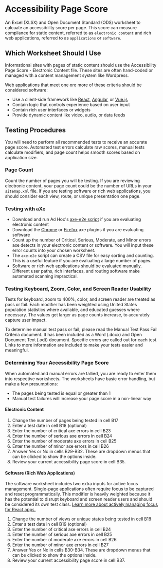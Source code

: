 # Accessibility Page Score

An Excel (XLSX) and Open Document Standard (ODS) worksheet to calcuate an accessibiilty score per page. This score can measure compliance for static content, referred to as `electronic content` and rich web applications, referred to as `applications` or `software`.

## Which Worksheet Should I Use

Informational sites with pages of static content should use the Accessibility Page Score - Electronic Content file. These sites are often hand-coded or managed with a content management system like Wordpress.

Web applications that meet one ore more of these criteria should be considered software:

* Use a client-side framework like [React](https://reactjs.org/), [Angular](https://angularjs.org/), or [Vue.js](https://vuejs.org/)
* Contain logic that controls experience based on user input
* Contain rich user interfaces or widgets
* Provide dynamic content like video, audio, or data feeds

## Testing Procedures

You will need to perform all recommended tests to receive an accurate page score. Automated test errors calculate raw scores, manual tests calculate modifiers, and page count helps smooth scores based on application size.

### Page Count

Count the number of pages you will be testing. If you are reviewing electronic content, your page count could be the number of URLs in your `sitemap.xml` file. If you are testing software or rich web applications, you should consider each view, route, or unique presentation one page.

### Testing with aXe

* Download and run Ad Hoc's [axe-e2e script](https://github.com/adhocteam/a11y-snippets/tree/master/test-scripts/axe-e2e) if you are evaluating electronic content
* Download the [Chrome](https://chrome.google.com/webstore/detail/axe/lhdoppojpmngadmnindnejefpokejbdd?hl=en-US) or [Firefox](https://addons.mozilla.org/en-US/firefox/addon/axe-devtools/) axe plugins if you are evaluating software
* Count up the number of Critical, Serious, Moderate, and Minor errors axe detects in your electronic content or software. You will input these error counts into your chosen worksheet.
* The `axe-e2e` script can create a CSV file for easy sorting and counting. This is a useful feature if you are evaluating a large number of pages.
* Software or rich web applications should be evaluated manually. Different user paths, rich interfaces, and routing software make automated scanning impractical.

### Testing Keyboard, Zoom, Color, and Screen Reader Usability

Tests for keyboard, zoom to 400%, color, and screen reader are treated as pass or fail. Each modifier has been weighted using United States population statistics where available, and educated guesses where necessary. The values get larger as page counts increase, to accurately capture user impact.

To determine manual test pass or fail, please read the Manual Test Pass Fail Criteria document. It has been included as a Word (.docx) and Open Document Text (.odt) document. Specific errors are called out for each test. Links to more information are included to make your tests easier and meaningful.

### Determining Your Accessibility Page Score

When automated and manual errors are tallied, you are ready to enter them into respective worksheets. The worksheets have basic error handling, but make a few presumptions:

* The pages being tested is equal or greater than 1
* Manual test failures will increase your page score in a non-linear way

#### Electronic Content

1. Change the number of pages being tested in cell B17
2. Enter a test date in cell B18 (optional)
3. Enter the number of critical axe errors in cell B23
4. Enter the number of serious axe errors in cell B24
5. Enter the number of moderate axe errors in cell B25
6. Enter the number of minor axe errors in cell B26
7. Answer Yes or No in cells B29-B32. These are dropdown menus that can be clicked to show the options inside.
8. Review your current accessibility page score in cell B35.

#### Software (Rich Web Applications)

The software worksheet includes two extra inputs for active focus management. Single-page applications often require focus to be captured and reset programmatically. This modifier is heavily weighted because it has the potential to disrupt keyboard and screen reader users and should be considered its own test class. [Learn more about actively managing focus for React apps.](https://adhocteam.us/2018/02/20/developer-driven-focus-management-for-single-page-applications/)

1. Change the number of views or unique states being tested in cell B18
2. Enter a test date in cell B19 (optional)
3. Enter the number of critical axe errors in cell B24
4. Enter the number of serious axe errors in cell B25
5. Enter the number of moderate axe errors in cell B26
6. Enter the number of minor axe errors in cell B27
7. Answer Yes or No in cells B30-B34. These are dropdown menus that can be clicked to show the options inside.
8. Review your current accessibility page score in cell B37.
